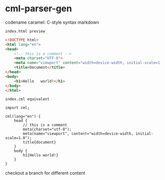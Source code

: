 # cml-parser-gen
codename caramel: C-style syntax markdown

`index.html preview`
```html
<!DOCTYPE html>
<html lang="en">
<head>
    <!-- this is a comment -->
    <meta charset="UTF-8">
    <meta name="viewport" content="width=device-width, initial-scale=1.0">
    <title>Document</title>
</head>
<body>
    <h1>Hello   world!</h1>
</body>
</html>
```

`index.cml equivalent`
```
import cml;

cml(lang="en") {
    head {
        // this is a comment
        meta(charset="utf-8");
        meta(name="viewport", content="width=device-width, initial-scale=1.0");
        title{document}
    }
    body {
        h1{Hello world!}
    }
}
```

checkout a branch for different content
